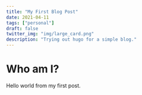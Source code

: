 ```yaml
---
title: "My First Blog Post"
date: 2021-04-11
tags: ["personal"]
draft: false
twitter_img: "img/large_card.png"
description: "Trying out hugo for a simple blog."
---
```


# Who am I?

Hello world from my first post.
